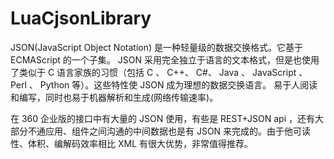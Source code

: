 # LuaCjsonLibrary

JSON(JavaScript Object Notation) 是一种轻量级的数据交换格式。它基于 ECMAScript 的一个子集。 JSON 采用完全独立于语言的文本格式，但是也使用了类似于 C 语言家族的习惯（包括 C 、 C++、 C#、 Java 、 JavaScript 、 Perl 、 Python 等）。这些特性使 JSON 成为理想的数据交换语言。 易于人阅读和编写，同时也易于机器解析和生成(网络传输速率)。

在 360 企业版的接口中有大量的 JSON 使用，有些是 REST+JSON api ，还有大部分不通应用、组件之间沟通的中间数据也是有 JSON 来完成的。由于他可读性、体积、编解码效率相比 XML 有很大优势，非常值得推荐。
